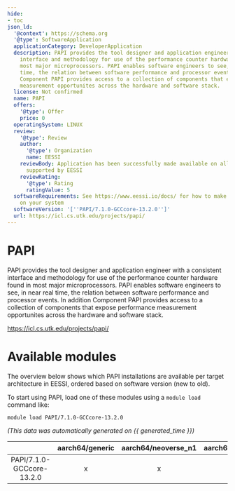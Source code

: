 ```yaml
---
hide:
- toc
json_ld:
  '@context': https://schema.org
  '@type': SoftwareApplication
  applicationCategory: DeveloperApplication
  description: PAPI provides the tool designer and application engineer with a consistent
    interface and methodology for use of the performance counter hardware found in
    most major microprocessors. PAPI enables software engineers to see, in near real
    time, the relation between software performance and processor events. In addition
    Component PAPI provides access to a collection of components that expose performance
    measurement opportunites across the hardware and software stack.
  license: Not confirmed
  name: PAPI
  offers:
    '@type': Offer
    price: 0
  operatingSystem: LINUX
  review:
    '@type': Review
    author:
      '@type': Organization
      name: EESSI
    reviewBody: Application has been successfully made available on all architectures
      supported by EESSI
    reviewRating:
      '@type': Rating
      ratingValue: 5
  softwareRequirements: See https://www.eessi.io/docs/ for how to make EESSI available
    on your system
  softwareVersion: '[''PAPI/7.1.0-GCCcore-13.2.0'']'
  url: https://icl.cs.utk.edu/projects/papi/
---
```


PAPI
====


PAPI provides the tool designer and application engineer with a consistent interface and methodology for use of the performance counter hardware found in most major microprocessors. PAPI enables software engineers to see, in near real time, the relation between software performance and processor events. In addition Component PAPI provides access to a collection of components that expose performance measurement opportunites across the hardware and software stack.

https://icl.cs.utk.edu/projects/papi/
# Available modules


The overview below shows which PAPI installations are available per target architecture in EESSI, ordered based on software version (new to old).

To start using PAPI, load one of these modules using a `module load` command like:

```shell
module load PAPI/7.1.0-GCCcore-13.2.0
```

*(This data was automatically generated on {{ generated_time }})*  

| |aarch64/generic|aarch64/neoverse_n1|aarch64/neoverse_v1|x86_64/generic|x86_64/amd/zen2|x86_64/amd/zen3|x86_64/amd/zen4|x86_64/intel/haswell|x86_64/intel/skylake_avx512|
| :---: | :---: | :---: | :---: | :---: | :---: | :---: | :---: | :---: | :---: |
|PAPI/7.1.0-GCCcore-13.2.0|x|x|x|x|x|x|x|x|x|
